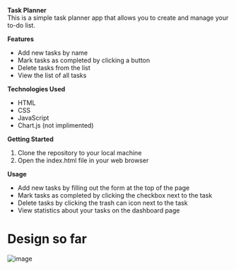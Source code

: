 <b>Task Planner</b><br>
This is a simple task planner app that allows you to create and manage your to-do list.

<b>Features</b>

<ul>
  <li>Add new tasks by name </li>
  <li>Mark tasks as completed by clicking a button</li>
  <li>Delete tasks from the list</li>
  <li>View the list of all tasks</li>
</ul>
<b>Technologies Used</b>

<ul>
  <li>HTML</li>
  <li>CSS</li>
  <li>JavaScript</li>
  <li>Chart.js (not implimented) </li>
</ul>
<b>Getting Started</b>

<ol>
  <li>Clone the repository to your local machine</li>
  <li>Open the index.html file in your web browser</li>
</ol>
<b>Usage</b>

<ul>
  <li>Add new tasks by filling out the form at the top of the page</li>
  <li>Mark tasks as completed by clicking the checkbox next to the task</li>
  <li>Delete tasks by clicking the trash can icon next to the task</li>
  <li>View statistics about your tasks on the dashboard page</li>
</ul>

<h1> Design so far </h1>

![image](https://user-images.githubusercontent.com/90014630/219970547-a755c431-071e-4082-8d42-297cb4317336.png)
